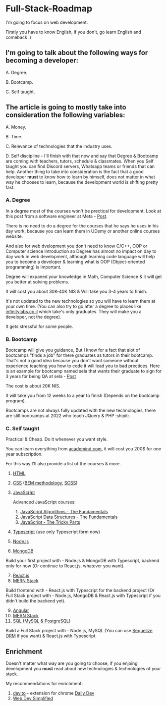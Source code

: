 # Full-Stack-Roadmap

I'm going to focus on web development.

Firstly you have to know English, if you don't, go learn English and comeback :)

## I'm going to talk about the following ways for becoming a developer:

  A. Degree.
  
  B. Bootcamp.
  
  C. Self taught.
  
## The article is going to mostly take into consideration the following variables: 

  A. Money.
  
  B. Time.
  
  C. Relevance of technologies that the industry uses.
  
  D. Self discipline - I'll finish with that now and say that Degree & Bootcamp are coming with teachers, tutors, schedule & classmates. When you Self taught you can find Discord servers, Whatsapp teams or friends that can help. Another thing to take into consideration is the fact that a good developer **must** to know how to learn by himself, does not matter in what way he chooses to learn, because the development world is shifting pretty fast.

  
### A. Degree
In a degree most of the courses won't be prectical for development. Look at this post from a software engineer at Meta - [Post](https://www.linkedin.com/posts/avi-lewis_%D7%94%D7%90%D7%9D-%D7%AA%D7%95%D7%90%D7%A8-%D7%91%D7%9E%D7%93%D7%A2%D7%99-%D7%9E%D7%97%D7%A9%D7%91-%D7%91%D7%90%D7%9E%D7%AA-%D7%A8%D7%9C%D7%95%D7%95%D7%A0%D7%98%D7%99-%D7%9C%D7%A2%D7%91%D7%95%D7%93%D7%AA-%D7%94%D7%99%D7%95%D7%9D-activity-6873009869566418944-rrTy/).

There is no need to do a degree for the courses that he says he uses in his day work, because you can learn them in UDemy or another online courses website.

And also for web dvelopment you don't need to know C/C++, OOP or Computer science Introduction so Degree has almost no impact on day to day work in web development, although learning code language will help you to become a developer & learning what is OOP (Object-oriented programming) is important.
  
Degree will expaned your knowledge in Math, Computer Science & it will get you better at solving problems.

It will cost you about 30K-40K NIS & Will take you 3-4 years to finish.

It's not updated to the new technologies so you will have to learn them at your own time. (You can also try to go after a degree to places like [infinitylabs.co.il](https://infinitylabs.co.il/%D7%9E%D7%A1%D7%9C%D7%95%D7%9C%D7%99-%D7%94%D7%9B%D7%A9%D7%A8%D7%94/) which take's only graduates. They will make you a developer, not the degree).

It gets stressful for some people.
  
### B. Bootcamp
Bootcamp will give you guidance, But I know for a fact that alot of bootcamps "finds a job" for there graduates as tutors in their bootcamp.
That's not a good idea because you don't want someone without experience teaching you how to code it will lead you to bad prectices. Here is an example for bootcamp named sela that wants their graduate to sign for 3 years for being QA at sela - [Post](https://www.linkedin.com/posts/ronozery_%D7%90%D7%9E%D7%9C%D7%A7-%D7%A2%D7%91%D7%93%D7%95%D7%AA-%D7%91%D7%94%D7%99%D7%99%D7%98%D7%A7-2022-%D7%94%D7%A4%D7%A2%D7%9D-%D7%94%D7%AA%D7%A0%D7%94%D7%9C%D7%95%D7%AA-activity-6932987051160084480-Vq2A?utm_source=linkedin_share&utm_medium=android_app)

The cost is about 20K NIS.

It will take you from 12 weeks to a year to finish (Depends on the bootcamp program).

Bootcamps are not always fully updated with the new technologies, there are still bootcamps at 2022 who teach JQuery & PHP :shipit:.

### C. Self taught
Practical & Cheap. Do it whenever you want style.

You can learn everything from [academind.com](academind.com), it will cost you 200$ for one year subscription.

For this way I'll also provide a list of the courses & more.

1. [HTML](https://www.youtube.com/watch?v=hu-q2zYwEYs&list=PL4cUxeGkcC9ivBf_eKCPIAYXWzLlPAm6G)
2. [CSS](https://www.udemy.com/course/css-the-complete-guide-incl-flexbox-grid-sass/) ([BEM methodology](https://en.bem.info/methodology/), [SCSS](https://youtu.be/Zz6eOVaaelI))
3. [JavaScript](https://www.udemy.com/course/javascript-the-complete-guide-2020-beginner-advanced/)

      Advanced JavaScript courses:
      1. [JavaScript Algorithms - The Fundamentals](https://pro.academind.com/courses/enrolled/913203)
      2. [JavaScript Data Structures - The Fundamentals](https://pro.academind.com/courses/enrolled/1080300)
      3. [JavaScript - The Tricky Parts](https://pro.academind.com/courses/enrolled/805600)

5. [Typescript](https://www.udemy.com/course/understanding-typescript/) (use only Typescript form now)
6. [Node.js](https://www.udemy.com/course/nodejs-the-complete-guide/)
7. [MongoDB](https://www.udemy.com/course/mongodb-the-complete-developers-guide/)

Build your first project with - Node.js & MongoDB with Typescript, backend only for now (Or continue to React.js, whatever you want).

7. [React.js](https://www.udemy.com/course/react-the-complete-guide-incl-redux/)
8. [MERN Stack](https://www.udemy.com/course/react-nodejs-express-mongodb-the-mern-fullstack-guide/)

Build frontend with - React.js with Typescript for the backend project (Or Full Stack project with - Node.js, MongoDB & React.js with Typescript if you didn't build the backend yet).

9. [Angular](https://www.udemy.com/course/the-complete-guide-to-angular-2/)
10. [MEAN Stack](https://www.udemy.com/course/angular-2-and-nodejs-the-practical-guide/)
11. [SQL (MySQL & PostgreSQL)](https://www.udemy.com/course/sql-the-complete-developers-guide-mysql-postgresql/)

Build a Full Stack project with - Node.js, MySQL (You can use [Sequelize ORM](https://sequelize.org/) if you want) & React.js with Typescript.


## Enrichment

Doesn't matter what way are you going to choose, if you enjoing development you **must** read about new technologies & technologies of your stack.

My recommendations for enrichment:

1. [dev.to](https://dev.to/) - extension for chrome [Daily Dev](https://chrome.google.com/webstore/detail/dailydev-the-homepage-dev/jlmpjdjjbgclbocgajdjefcidcncaied)
2. [Web Dev Simplified](https://www.youtube.com/c/WebDevSimplified)
